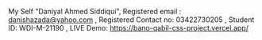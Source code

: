 My Self "Daniyal Ahmed Siddiqui",
Registered email : danishazada@yahoo.com ,
Registered Contact no: 03422730205 ,
Student ID: WDI-M-21190 ,
LIVE Demo: https://bano-qabil-css-project.vercel.app/
